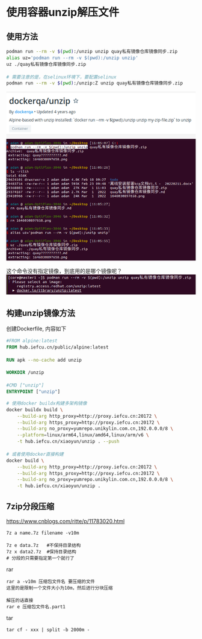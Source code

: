 # 使用容器unzip解压文件

## 使用方法

```bash
podman run --rm -v $(pwd):/unzip unzip quay私有镜像仓库镜像同步.zip
alias uz='podman run --rm -v $(pwd):/unzip unzip'
uz ./quay私有镜像仓库镜像同步.zip

# 需要注意的是，在selinux环境下，要配置selinux
podman run --rm -v $(pwd):/unzip:Z unzip quay私有镜像仓库镜像同步.zip
```

![](2022-03-01-11-21-46.png)
![](2022-03-01-11-10-35.png)

这个命令没有指定镜像，到底用的是哪个镜像呢？
![](2022-03-01-11-27-17.png)


## 构建unzip镜像方法

创建Dockerfile, 内容如下

```dockerfile
#FROM alpine:latest
FROM hub.iefcu.cn/public/alpine:latest

RUN apk --no-cache add unzip

WORKDIR /unzip

#CMD ["unzip"]
ENTRYPOINT ["unzip"]
```

```bash
# 使用docker buildx构建多架构镜像
docker buildx build \
    --build-arg http_proxy=http://proxy.iefcu.cn:20172 \
    --build-arg https_proxy=http://proxy.iefcu.cn:20172 \
    --build-arg no_proxy=yumrepo.unikylin.com.cn,192.0.0.0/8 \
    --platform=linux/arm64,linux/amd64,linux/arm/v6 \
    -t hub.iefcu.cn/xiaoyun/unzip . --push

# 或者使用docker直接构建
docker build \
    --build-arg http_proxy=http://proxy.iefcu.cn:20172 \
    --build-arg https_proxy=http://proxy.iefcu.cn:20172 \
    --build-arg no_proxy=yumrepo.unikylin.com.cn,192.0.0.0/8 \
    -t hub.iefcu.cn/xiaoyun/unzip .
```

## 7zip分段压缩

https://www.cnblogs.com/ritte/p/11783020.html

```
7z a name.7z filename -v10m

7z e data.7z   #不保持目录结构
7z x data2.7z  #保持目录结构
# 分段的只需要指定第一个就行了
```

rar
```
rar a -v10m 压缩包文件名 要压缩的文件
这里的是限制一个文件大小为10m，然后进行分块压缩

解压的话直接
rar e 压缩包文件名.part1
```

tar
```
tar cf - xxx | split -b 2000m -
```
